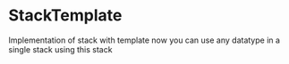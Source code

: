 # StackTemplate
Implementation of stack with template now you can use any datatype in a single stack using this stack
